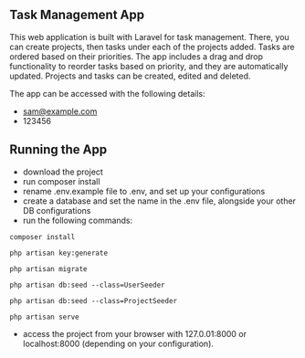 ## Task Management App

This web application is built with Laravel for task management. There, you can create projects, then tasks under each of the projects added. Tasks are ordered based on their priorities.
The app includes a drag and drop functionality to reorder tasks based on priority, and they are automatically updated.
Projects and tasks can be created, edited and deleted.

The app can be accessed with the following details:
- sam@example.com
- 123456

## Running the App
- download the project
- run composer install
- rename .env.example file to .env, and set up your configurations
- create a database and set the name in the .env file, alongside your other DB configurations
- run the following commands:
```
composer install
```

```
php artisan key:generate
```

```
php artisan migrate
```

```
php artisan db:seed --class=UserSeeder
```

```
php artisan db:seed --class=ProjectSeeder
```

```
php artisan serve
```

- access the project from your browser with 127.0.01:8000 or localhost:8000 (depending on your configuration).
